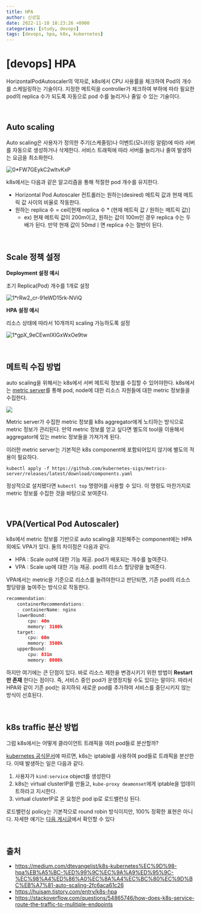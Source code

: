 ```yaml
---
title: HPA
author: 신성일
date: 2022-11-10 18:23:26 +0900
categories: [study, devops]
tags: [devops, hpa, k8x, kubernetes]
---
```


# **[devops] HPA**

HorizontalPodAutoscaler의 약자로, k8s에서 CPU 사용률을 체크하여 Pod의 개수를 스케일링하는 기술이다. 지정한 메트릭을 controller가 체크하여 부하에 따라 필요한 pod의 replica 수가 되도록 자동으로 pod 수를 늘리거나 줄일 수 있는 기술이다.

<br/>

## **Auto scaling**

Auto scaling은 사용자가 정의한 주기(스케줄링)나 이벤트(모니터링 알람)에 따라 서버를 자동으로 생성하거나 삭제한다. 서비스 트래픽에 따라 서버를 늘리거나 줄여 발생하는 요금을 최소화한다.

![0*FW7GEykC2wItvKxP](https://miro.medium.com/max/1400/0*fMKxP-l3N6lO97rV)

k8s에서는 다음과 같은 알고리즘을 통해 적절한 pod 개수를 유지한다.

- Horizontal Pod Autoscaler 컨트롤러는 원하는(desired) 메트릭 값과 현재 메트릭 값 사이의 비율로 작동한다.
- 원하는 replica 수 = ceil[현재 replica 수 * (현재 메트릭 값 / 원하는 메트릭 값)]
  - ex) 현재 메트릭 값이 200m이고, 원하는 값이 100m인 경우 replica 수는 두배가 된다. 만약 현재 값이 50mdㅣ면 replica 수는 절반이 된다.

<br/>

## **Scale 정책 설정**

**Deployment 설정 예시**

초기 Replica(Pod) 개수를 1개로 설정

![1*rRw2_cr-91eWD15rk-NViQ](https://miro.medium.com/max/1222/1*rRw2_cr-91eWD15rk-NViQ.webp)

**HPA 설정 예시**

리소스 상태에 따라서 10개까지 scaling 가능하도록 설정

![1*gpX_9eCEwnIXlGxWxOe9tw](https://miro.medium.com/max/1340/1*gpX_9eCEwnIXlGxWxOe9tw.webp)

<br/>

## **메트릭 수집 방법**

auto scaling을 위해서는 k8s에서 서버 메트릭 정보를 수집할 수 있어야한다. k8s에서는 [metric server](https://github.com/kubernetes-sigs/metrics-server)를 통해 pod, node에 대한 리소스 자원들에 대한 metric 정보들을 수집한다.

![](https://img1.daumcdn.net/thumb/R1280x0/?scode=mtistory2&fname=https%3A%2F%2Fk.kakaocdn.net%2Fdn%2FbZcysz%2FbtroRZrd7dd%2FHxk56OA8ZF7x4UqUPpP1q1%2Fimg.png)

Metric server가 수집한 metric 정보를 k8s aggregator에게 노티하는 방식으로 metric 정보가 관리된다. 만약 metric 정보를 얻고 싶다면 별도의 tool을 이용해서 aggregator에 있는 metric 정보들을 가져가게 된다.

이러한 metric server는 기본적은 k8s component에 포함되어있지 않기에 별도의 적용이 필요하다.

```
kubectl apply -f https://github.com/kubernetes-sigs/metrics-server/releases/latest/download/components.yaml
```

정상적으로 설치됐다면 `kubectl top` 명령어를 사용할 수 있다. 이 명령도 마찬가지로 metric 정보를 수집한 것을 바탕으로 보여준다. 

<br/>

## **VPA(Vertical Pod Autoscaler)**

k8s에서 metric 정보를 기반으로 auto scaling을 지원해주는 component에는 HPA 외에도 VPA가 있다. 둘의 차이점은 다음과 같다.

- HPA : Scale out에 대한 기능 제공. pod가 배포되는 개수를 높여준다.
- VPA : Scale up에 대한 기능 제공. pod의 리소스 할당량을 높여준다.

VPA에서는 metric을 기준으로 리소스를 늘려야한다고 판단되면, 기존 pod의 리소스 할당량을 높여주는 방식으로 작동한다. 

```java
recommendation:
	containerRecommendations:
	- containerName: nginx
  	lowerBound:
    	cpu: 40m
    	memory: 3100k
  	target:
    	cpu: 60m
    	memory: 3500k
  	upperBound:
    	cpu: 831m
    	memory: 8000k
```

하지만 여기에는 큰 단점이 있다. 바로 리소스 제한을 변경시키기 위한 방법이 **Restart만 존재** 한다는 점이다. 즉, 서비스 중인 pod가 운영정지될 수도 있다는 말이다. 따라서 HPA와 같이 기존 pod는 유지하되 새로운 pod를 추가하여 서비스를 중단시키지 않는 방식이 선호된다.

<br/>

## k8s traffic 분산 방법

그럼 k8s에서는 어떻게 클라이언트 트래픽을 여러 pod들로 분산할까?

[kubernetes 공식문서](https://kubernetes.io/docs/concepts/services-networking/service/#virtual-ips-and-service-proxies)에 따르면, k8s는 iptable를 사용하여 pod들로 트래픽을 분산한다. 이때 발생하는 일은 다음과 같다.

1. 사용자가 `kind:service` object를 생성한다
2. k8s는 virtual clusterIP를 만들고, `kube-proxy deamonset`에게 iptable을 업데이트하라고 지시한다.
3. virtual clusterIP로 온 요청은 pod ip로 로드밸런싱 된다.

로드밸런싱 policy는 기본적으로 round robin 방식이지만, 100% 정확한 표현은 아니다. 자세한 얘기는 [다음 게시글](https://stackoverflow.com/questions/54865746/how-does-k8s-service-route-the-traffic-to-mulitiple-endpoints)에서 확인할 수 있다

<br/>

## **출처**

- https://medium.com/dtevangelist/k8s-kubernetes%EC%9D%98-hpa%EB%A5%BC-%ED%99%9C%EC%9A%A9%ED%95%9C-%EC%98%A4%ED%86%A0%EC%8A%A4%EC%BC%80%EC%9D%BC%EB%A7%81-auto-scaling-2fc6aca61c26
- https://huisam.tistory.com/entry/k8s-hpa
- https://stackoverflow.com/questions/54865746/how-does-k8s-service-route-the-traffic-to-mulitiple-endpoints
